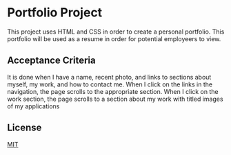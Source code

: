 # Portfolio Project

This project uses HTML and CSS in order to create a personal portfolio. This portfolio will be used as a resume in order for potential employeers to view. 

## Acceptance Criteria 

It is done when I have a name, recent photo, and links to sections about myself, my work, and how to contact me. 
When I click on the links in the navigation, the page scrolls to the appropriate section.
When I click on the work section, the page scrolls to a section about my work with titled images of my applications

## License
[MIT](hhtps://choosealicense.com/licenses/mit/)